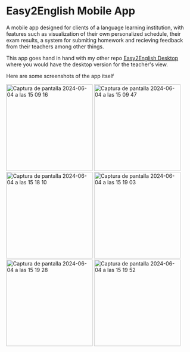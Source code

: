 # Easy2English Mobile App

A mobile app designed for clients of a language learning institution, with features such as visualization of their own personalized schedule, their exam results, a system for submiting homework and recieving feedback from their teachers among other things.

This app goes hand in hand with my other repo [Easy2English Desktop](https://github.com/DUKITROX/Easy2English-Python/) where you would have the desktop version for the teacher's view.

Here are some screenshots of the app itself

<img width="232" alt="Captura de pantalla 2024-06-04 a las 15 09 16" src="https://github.com/DUKITROX/Easy2English-Flutter/assets/64554051/397893de-b45f-4b41-86ce-8a90fb6ac1c4">
<img width="232" alt="Captura de pantalla 2024-06-04 a las 15 09 47" src="https://github.com/DUKITROX/Easy2English-Flutter/assets/64554051/e6a04a14-8ba3-4e6a-a3ce-9a0af458c004">
<img width="232" alt="Captura de pantalla 2024-06-04 a las 15 18 10" src="https://github.com/DUKITROX/Easy2English-Flutter/assets/64554051/d3112380-56c4-49c0-bda1-3f4b56a4d042">
<img width="232" alt="Captura de pantalla 2024-06-04 a las 15 19 03" src="https://github.com/DUKITROX/Easy2English-Flutter/assets/64554051/7e36db36-a525-42e4-a5aa-9211e08cf852">
<img width="232" alt="Captura de pantalla 2024-06-04 a las 15 19 28" src="https://github.com/DUKITROX/Easy2English-Flutter/assets/64554051/c2b4c947-ce73-447f-b767-fdf1dbc9093a">
<img width="232" alt="Captura de pantalla 2024-06-04 a las 15 19 52" src="https://github.com/DUKITROX/Easy2English-Flutter/assets/64554051/225d8fb2-e8a9-4572-94e5-7dabb2540d70">
